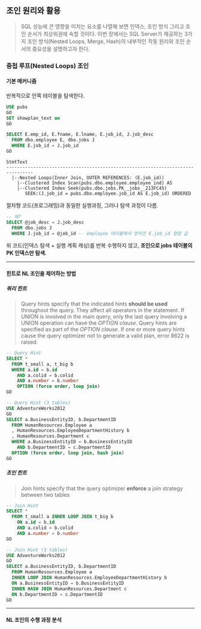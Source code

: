 ## 조인 원리와 활용

> SQL 성능에 큰 영향을 미치는 요소를 나열해 보면 인덱스, 조인 방식 그리고 조인 순서가 최상위권에 속할 것이다. 이번 장에서는 SQL Server가 제공하는 3가지 조인 방식(Nested Loops, Merge, Hash)의 내부적인 작동 원리와 조인 순서의 중요성을 설명하고자 한다.

### 중첩 루프(Nested Loops) 조인

#### 기본 메커니즘
반복적으로 안쪽 테이블을 탐색한다.
```sql
USE pubs
GO
SET showplan_text on
GO

SELECT E.emp_id, E.fname, E.lname, E.job_id, J.job_desc
  FROM dbo.employee E, dbo.jobs J
  WHERE E.job_id = J.job_id
GO
```
```
StmtText
--------------------------------------------------------------------------------
  |--Nested Loops(Inner Join, OUTER REFERENCES: (E.job_id))
    |--Clustered Index Scan(pubs.dbo.employee.employee_ind) AS
    |--Clustered Index Seek(pubs.dbo.jobs.PK__jobs__213FC45)
       SEEK:(J.job_id = pubs.dbo.employee.job_id AS E.job_id) ORDERED
```
절차형 코드(프로그래밍)과 동일한 실행과정, 그러나 탐색 과정이 다름.
```sql
-- 왜?
SELECT @job_desc = J.job_desc
  FROM dbo.jobs J
  WHERE J.job_id = @job_id -- employee 테이블에서 얻어진 E.job_id 컬럼 값
```
위 코드(인덱스 탐색 + 실행 계획 캐싱)를 반복 수행하지 않고, **조인으로 jobs 테이블의 PK 인덱스만 탐색.**

---
#### 힌트로 NL 조인을 제어하는 방법
##### 쿼리 힌트
  > Query hints specify that the indicated hints **should be used** throughout the query. They affect all operators in the statement. If UNION is involved in the main query, only the last query involving a UNION operation can have the _OPTION clause_. Query hints are specified as part of the _OPTION clause_. If one or more query hints cause the query optimizer not to generate a valid plan, error 8622 is raised.

  ```sql
  -- Query Hint
  SELECT *
    FROM t_small a, t_big b
    WHERE a.id = b.id
      AND a.colid = b.colid
      AND a.number = b.number
      OPTION (force order, loop join)
  GO

  -- Query Hint (3 tables)
  USE AdventureWorks2012
  GO
  SELECT a.BusinessEntityID, b.DepartmentID
    FROM HumanResources.Employee a
    , HumanResources.EmployeeDepartmentHistory b
    , HumanResources.Department c
    WHERE a.BusinessEntityID = b.BusinessEntityID
      AND b.DepartmentID = c.DepartmentID
    OPTION (force order, loop join, hash join)
  GO
  ```

##### 조인 힌트
  > Join hints specify that the query optimizer **enforce** a join strategy between two tables

  ```sql
  -- Join Hint
  SELECT *
    FROM t_small a INNER LOOP JOIN t_big b
      ON a.id = b.id
      AND a.colid = b.colid
      AND a.number = b.number
  GO

  -- Join Hint (3 tables)
  USE AdventureWorks2012
  GO
  SELECT a.BusinessEntityID, b.DepartmentID
    FROM HumanResources.Employee a
    INNER LOOP JOIN HumanResources.EmployeeDepartmentHistory b
    ON a.BusinessEntityID = b.BusinessEntityID
    INNER HASH JOIN HumanResources.Department c
    ON b.DepartmentID = c.DepartmentID
  GO
  ```

---
#### NL 조인의 수행 과정 분석
